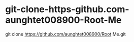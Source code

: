 # git-clone-https-github.com-aunghtet008900-Root-Me
git clone https://github.com/aunghtet008900/Root Me.git
